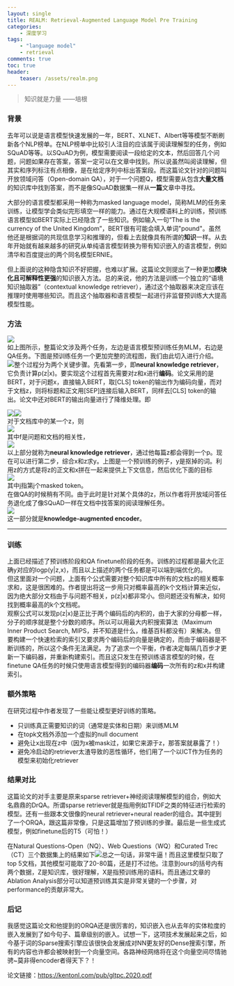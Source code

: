 ```yaml
---
layout: single
title: REALM: Retrieval-Augmented Language Model Pre Training
categories:
    - 深度学习
tags:
    - "language model"
    - retrieval
comments: true
toc: true
header:
    teaser: /assets/realm.png
---
```


> 知识就是力量
> ——培根

  
### 背景 
去年可以说是语言模型快速发展的一年，BERT、XLNET、Albert等等模型不断刷新各个NLP榜单。在NLP榜单中比较引人注目的应该属于阅读理解型的任务，例如SQuAD等等。以SQuAD为例，模型需要阅读一段给定的文本，然后回答几个问题，问题如果存在答案，答案一定可以在文章中找到。所以说虽然叫阅读理解，但其实和序列标注有点相像，是在给定序列中标出答案段。而这篇论文针对的问题叫开放领域问答（Open-domain QA），对于一个问题Q，模型需要从包含**大量文档**的知识库中找到答案，而不是像SQuAD数据集一样从**一篇**文章中寻找。  

大部分的语言模型都采用一种称为masked language model，简称MLM的任务来训练，让模型学会类似完形填空一样的能力。通过在大规模语料上的训练，预训练语言模型如BERT实际上已经隐含了一些知识。例如输入一句“The  is the currency of the United Kingdom”，BERT很有可能会填入单词"pound"。虽然他还是根据词的共现信息学习和推理的，但看上去就像具有所谓的**知识**一样。从去年开始就有越来越多的研究从单纯语言模型转换为带有知识嵌入的语言模型，例如清华和百度提出的两个同名模型ERNIE。  

但上面说的这种隐含知识不好把握，也难以扩展。这篇论文则提出了一种更加**模块化且可解释性更强**的知识嵌入方法。总的来说，他的方法是训练一个独立的“语境知识抽取器”（contextual knowledge retriever），通过这个抽取器来决定应该在推理时使用哪些知识。而且这个抽取器和语言模型一起进行非监督预训练大大提高模型性能。  

### 方法

![](https://mmbiz.qpic.cn/mmbiz_png/hGmVcYykAv1Uwe9qRqwpjxA3Fm9RFzr9ic8mZicDib9KYNnFPgGSZq10ibjk5IUT660u7n68Hda4QsdmXF0ml2OtFw/640?wx_fmt=png)  
如上图所示，整篇论文涉及两个任务，左边是语言模型预训练任务MLM，右边是QA任务。下图是预训练任务一个更加完整的流程图，我们由此切入进行介绍。  
![](https://mmbiz.qpic.cn/mmbiz_png/hGmVcYykAv1Uwe9qRqwpjxA3Fm9RFzr9ZvDiaic5vn2969gJcVdjIlBHVFtcicXic4QyRLicxQeuQ6IqXDIa854ss0w/640?wx_fmt=png)整个过程分为两个关键步骤。先看第一步，即**neural knowledge retriever**，它负责计算p\(z|x\)。要实现这个过程首先需要对z和x进行**编码**。论文采用的是BERT，对于问题x，直接输入BERT，取\[CLS\] token的输出作为编码向量，而对于文档z，则将标题和正文用\[SEP\]连接后输入BERT，同样去\[CLS\] token的输出。论文中还对BERT的输出向量进行了降维处理。即  
  
![](https://mmbiz.qpic.cn/mmbiz_png/hGmVcYykAv1Uwe9qRqwpjxA3Fm9RFzr9ZwxMQj3mFVKEG4Z6Uv2uVh2KnTLbC7RiadgrricdxRMbiasq7bSPUWajw/640?wx_fmt=gif)![](https://mmbiz.qpic.cn/mmbiz_png/hGmVcYykAv1Uwe9qRqwpjxA3Fm9RFzr9m3UnMeeW3g3tJtoMPKJ6L8SewYJpGaZF3uuq7xKg6hH5QaX4I9K01Q/640?wx_fmt=gif)  
对于文档库中的某一个z，则  
![](https://mmbiz.qpic.cn/mmbiz_png/hGmVcYykAv1Uwe9qRqwpjxA3Fm9RFzr9gtI2ytbVrMwRcGFwsWKxEPWhAnGv8dhVLgnGdVrr55qjrsYowiaUxSg/640?wx_fmt=gif)  
其中f是问题和文档的相关性，  
![](https://mmbiz.qpic.cn/mmbiz_png/hGmVcYykAv1Uwe9qRqwpjxA3Fm9RFzr9uJFEpn9YdNSkKNuYLzd7EQlrTJ2J1BpQFgWZRl5icv29AjN5Zywh6sQ/640?wx_fmt=gif)  
以上部分就称为**neural knowledge retriever**，通过他每篇z都会得到一个p。现在可以进行第二步，综合x和z求y。上图是一个预训练的例子，y是抠掉的词。利用z的方式是将z的正文和x拼在一起来提供上下文信息，然后优化下面的目标  
![](https://mmbiz.qpic.cn/mmbiz_png/hGmVcYykAv1Uwe9qRqwpjxA3Fm9RFzr9ysbnNvDpiaoM9Niaia6XhiauUIhPv6CvPB3P4zX4yhBhBDAfWCnaky4koA/640?wx_fmt=png)  
其中j指第j个masked token。  
在做QA的时候稍有不同。由于此时是针对某个具体的z，所以作者将开放域问答任务退化成了像SQuAD一样在文档中找答案的阅读理解任务。  
![](https://mmbiz.qpic.cn/mmbiz_png/hGmVcYykAv1Uwe9qRqwpjxA3Fm9RFzr9yrhTxctCqfN0CtUOxIon8z7cGyHHmXbpK70TUHs0cicOpEa9nByDQ3Q/640?wx_fmt=png)  
这一部分就是**knowledge-augmented encoder**。  
  
---
  
### 训练
上面已经描述了预训练阶段和QA finetune阶段的任务。训练的过程都是最大化正确y对应的logp\(y|z,x\)，而且以上描述的两个任务都是可以端到端优化的。  
但这里面对一个问题，上面有个公式需要对整个知识库中所有的文档z的相关概率求和，这是很困难的。作者提出将这一步用只对概率最高的k个文档计算来近似，因为绝大部分文档由于与问题不相关，p\(z|x\)都非常小。但问题还没有解决，如何找到概率最高的k个文档呢。  
观察公式可以发现p(z|x)是正比于两个编码后的内积的，由于大家的分母都一样，分子的顺序就是整个分数的顺序。所以可以用最大内积搜索算法（Maximum Inner Product Search, MIPS，并不知道是什么，维基百科都没有）来解决。但要构建一个快速检索的索引又要求两个编码后的向量是确定的，而由于编码器是不断训练的，所以这个条件无法满足。为了追求一个平衡，作者决定每隔几百步才更新一下编码器，并重新构建索引。而且这只发生在预训练语言模型的时候，在finetune QA任务的时候只使用语言模型得到的编码器**编码**一次所有的z和x并构建索引。  

  
### 额外策略
在研究过程中作者发现了一些能让模型更好训练的策略。

- 只训练真正需要知识的词（通常是实体和日期）来训练MLM
- 在topk文档外添加一个虚拟的null document
- 避免让x出现在z中（因为x被mask过，如果它来源于z，那答案就暴露了！）
- 避免冷启动的retriever太渣导致的恶性循环，他们用了一个以ICT作为任务的模型来初始化retriever
  
### 结果对比
这篇论文的对手主要是原来sparse retriever+神经阅读理解模型的组合，例如大名鼎鼎的DrQA。所谓sparse retriever就是指用例如TFIDF之类的特征进行检索的模型。还有一些跟本文很像的neural retriever+neural reader的组合。其中提到了一个ORQA，跟这篇非常像，只是这篇增加了预训练的步骤。最后是一些生成式模型，例如finetune后的T5（可怕！）  
  
在Natural Questions-Open（NQ）、Web Questions（WQ）和Curated Trec（CT）三个数据集上的结果如下![](https://mmbiz.qpic.cn/mmbiz_png/hGmVcYykAv1Uwe9qRqwpjxA3Fm9RFzr9j1NcSDYdKgsTba5ZJYWmSE2QXTwEc1O5ay27zRjy6NIPZuT7rs8QcQ/640?wx_fmt=png)总之一句话，非常牛逼！而且这里模型只取了top 5文档，其他模型可能取了20-80篇，还是打不过他。注意到ours的括号内有两个数据，Z是知识库，很好理解，X是指预训练用的语料。而且通过文章的Ablation Analysis部分可以知道预训练其实是非常关键的一个步骤，对performance的贡献非常大。  

  
### 后记 
我感觉这篇论文和他提到的ORQA还是很厉害的，知识嵌入也从去年的实体粒度的嵌入发展到了如今句子、篇章级别的嵌入。试想一下，这项技术发展起来之后，如今基于词的Sparse搜索引擎应该很快会发展成对NN更友好的Dense搜索引擎，所有的内容也许都会被映射到一个向量空间。各路神经网络将在这个向量空间尽情驰骋\~莫非得encoder者得天下？！  


论文链接：https://kentonl.com/pub/gltpc.2020.pdf